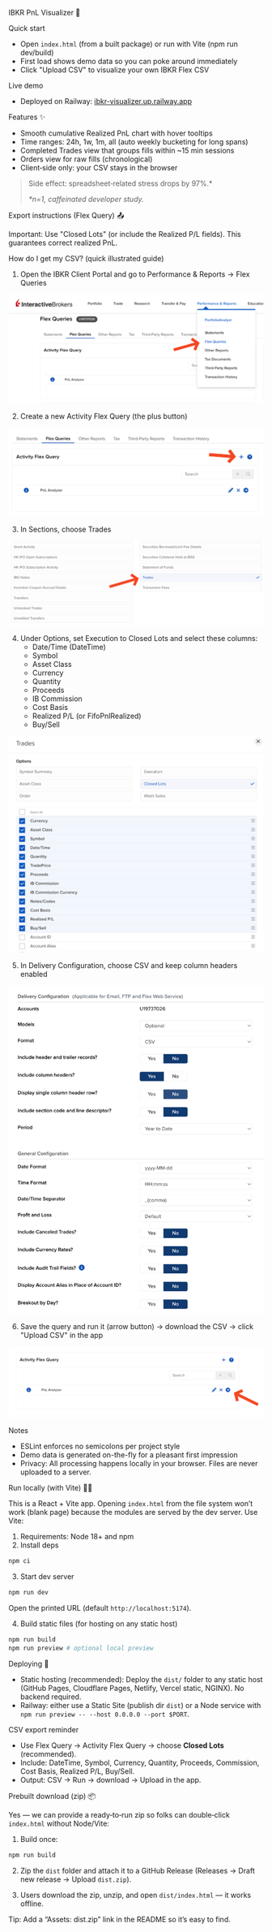 IBKR PnL Visualizer 🚀

Quick start

- Open `index.html` (from a built package) or run with Vite (npm run dev/build)
- First load shows demo data so you can poke around immediately
- Click "Upload CSV" to visualize your own IBKR Flex CSV

Live demo

- Deployed on Railway: [ibkr-visualizer.up.railway.app](https://ibkr-visualizer.up.railway.app/)

Features ✨

- Smooth cumulative Realized PnL chart with hover tooltips
- Time ranges: 24h, 1w, 1m, all (auto weekly bucketing for long spans)
- Completed Trades view that groups fills within ~15 min sessions
- Orders view for raw fills (chronological)
- Client‑side only: your CSV stays in the browser

> Side effect: spreadsheet‑related stress drops by 97%.*
>
> _*n=1, caffeinated developer study._

Export instructions (Flex Query) 📤

Important: Use "Closed Lots" (or include the Realized P/L fields). This guarantees correct realized PnL.

How do I get my CSV? (quick illustrated guide)

1) Open the IBKR Client Portal and go to Performance & Reports → Flex Queries

![Go to Flex Queries](public/img/1.png)

2) Create a new Activity Flex Query (the plus button)

![Create Activity Flex Query](public/img/2.png)

3) In Sections, choose Trades

![Choose Trades section](public/img/3.png)

4) Under Options, set Execution to Closed Lots and select these columns:
   - Date/Time (DateTime)
   - Symbol
   - Asset Class
   - Currency
   - Quantity
   - Proceeds
   - IB Commission
   - Cost Basis
   - Realized P/L (or FifoPnlRealized)
   - Buy/Sell

![Closed Lots + columns](public/img/4.png)

5) In Delivery Configuration, choose CSV and keep column headers enabled

![Choose CSV output](public/img/5.png)

6) Save the query and run it (arrow button) → download the CSV → click "Upload CSV" in the app

![Run and download](public/img/6.png)

Notes

- ESLint enforces no semicolons per project style
- Demo data is generated on-the-fly for a pleasant first impression
- Privacy: All processing happens locally in your browser. Files are never uploaded to a server.

Run locally (with Vite) 🧑‍💻

This is a React + Vite app. Opening `index.html` from the file system won’t work (blank page) because the modules are served by the dev server. Use Vite:

1) Requirements: Node 18+ and npm
2) Install deps

```bash
npm ci
```

3) Start dev server

```bash
npm run dev
```

Open the printed URL (default `http://localhost:5174`).

4) Build static files (for hosting on any static host)

```bash
npm run build
npm run preview # optional local preview
```

Deploying 🚢

- Static hosting (recommended): Deploy the `dist/` folder to any static host (GitHub Pages, Cloudflare Pages, Netlify, Vercel static, NGINX). No backend required.
- Railway: either use a Static Site (publish dir `dist`) or a Node service with `npm run preview -- --host 0.0.0.0 --port $PORT`.

CSV export reminder

- Use Flex Query → Activity Flex Query → choose **Closed Lots** (recommended).
- Include: DateTime, Symbol, Currency, Quantity, Proceeds, Commission, Cost Basis, Realized P/L, Buy/Sell.
- Output: CSV → Run → download → Upload in the app.

Prebuilt download (zip) 📦

Yes — we can provide a ready‑to‑run zip so folks can double‑click `index.html` without Node/Vite:

1) Build once:

```bash
npm run build
```

2) Zip the `dist` folder and attach it to a GitHub Release (Releases → Draft new release → Upload `dist.zip`).

3) Users download the zip, unzip, and open `dist/index.html` — it works offline.

Tip: Add a “Assets: dist.zip” link in the README so it’s easy to find.


